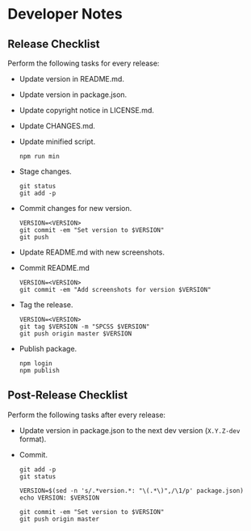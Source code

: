 Developer Notes
===============

Release Checklist
-----------------

Perform the following tasks for every release:

  - Update version in README.md.
  - Update version in package.json.
  - Update copyright notice in LICENSE.md.
  - Update CHANGES.md.
  - Update minified script.

        npm run min

  - Stage changes.

        git status
        git add -p

  - Commit changes for new version.

        VERSION=<VERSION>
        git commit -em "Set version to $VERSION"
        git push

  - Update README.md with new screenshots.

  - Commit README.md

        VERSION=<VERSION>
        git commit -em "Add screenshots for version $VERSION"

  - Tag the release.

        VERSION=<VERSION>
        git tag $VERSION -m "SPCSS $VERSION"
        git push origin master $VERSION

  - Publish package.

        npm login
        npm publish


Post-Release Checklist
----------------------

Perform the following tasks after every release:

  - Update version in package.json to the next dev version (`X.Y.Z-dev` format).

  - Commit.

        git add -p
        git status

        VERSION=$(sed -n 's/.*version.*: "\(.*\)",/\1/p' package.json)
        echo VERSION: $VERSION

        git commit -em "Set version to $VERSION"
        git push origin master
